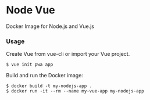 # Node Vue
Docker Image for Node.js and Vue.js

### Usage
Create Vue from vue-cli or import your Vue project.
```
$ vue init pwa app
```

Build and run the Docker image:
```
$ docker build -t my-nodejs-app .
$ docker run -it --rm --name my-vue-app my-nodejs-app
```
